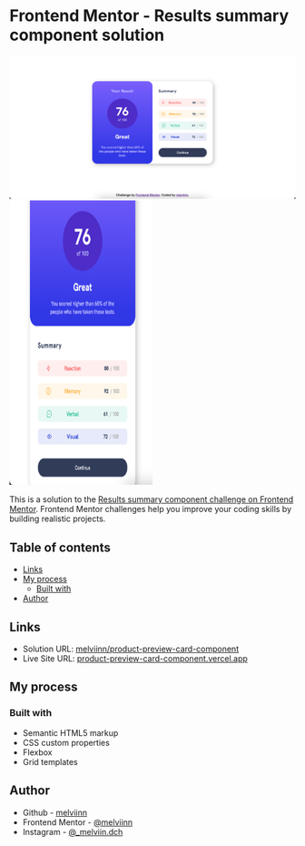 # Frontend Mentor - Results summary component solution

![](/images/design-desktop.jpg)
<img src="images/design-mobile.jpg" width="50%" height="500">

This is a solution to the [Results summary component challenge on Frontend Mentor](https://www.frontendmentor.io/challenges/results-summary-component-CE_K6s0maV). Frontend Mentor challenges help you improve your coding skills by building realistic projects.

## Table of contents


  - [Links](#links)
  - [My process](#my-process)
    - [Built with](#built-with)
  - [Author](#author)


## Links


- Solution URL: [melviinn/product-preview-card-component](https://www.frontendmentor.io/solutions/qr-code-challenge-SyH5p78QuX)
- Live Site URL: [product-preview-card-component.vercel.app](https://product-preview-card-component-six-chi.vercel.app/)

## My process

  ### Built with

- Semantic HTML5 markup
- CSS custom properties
- Flexbox
- Grid templates


## Author

- Github - [melviinn](https://github.com/melviinn)
- Frontend Mentor - [@melviinn](https://www.frontendmentor.io/profile/melviinn)
- Instagram - [@_melviin.dch](https://www.instagram.com/_melviin.dch/?hl=fr)